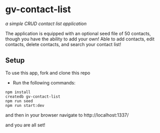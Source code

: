 # gv-contact-list

*a simple CRUD contact list application*

The application is equipped with an optional seed file of 50 contacts, though you have the ability to add your own!
Able to add contacts, edit contacts, delete contacts, and search your contact list!


## Setup

To use this app, fork and clone this repo

* Run the following commands:

```
npm install
createdb gv-contact-list
npm run seed
npm run start:dev
```
and then in your browser navigate to http://localhost:1337/

and you are all set! 
